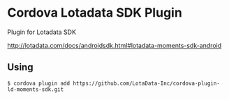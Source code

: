 # Cordova Lotadata SDK Plugin

Plugin for Lotadata SDK

http://lotadata.com/docs/androidsdk.html#lotadata-moments-sdk-android


## Using

    $ cordova plugin add https://github.com/LotaData-Inc/cordova-plugin-ld-moments-sdk.git
    
